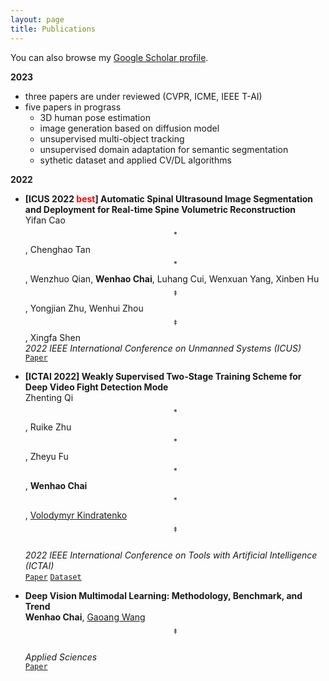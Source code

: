 ```yaml
---
layout: page
title: Publications
---
```


You can also browse my <a href="https://scholar.google.com/citations?user=SL--7UMAAAAJ&hl=en" target="_blank">Google Scholar profile</a>.
<br /> 

**2023**

- three papers are under reviewed (CVPR, ICME, IEEE T-AI)
- five papers in prograss
  - 3D human pose estimation
  - image generation based on diffusion model
  - unsupervised multi-object tracking
  - unsupervised domain adaptation for semantic segmentation
  - sythetic dataset and applied CV/DL algorithms

**2022**

- **[ICUS 2022 <font color='red'>best</font>] Automatic Spinal Ultrasound Image Segmentation and Deployment for Real-time Spine Volumetric Reconstruction**   
  Yifan Cao$$^*$$,
  Chenghao Tan$$^*$$,
  Wenzhuo Qian,
  **Wenhao Chai**,
  Luhang Cui,
  Wenxuan Yang,
  Xinben Hu$$^‡$$,
  Yongjian Zhu,
  Wenhui Zhou$$^‡$$,
  Xingfa Shen  
  *2022 IEEE International Conference on Unmanned Systems (ICUS)*  
  [`Paper`](https://ieeexplore.ieee.org/document/9987127/)


- **[ICTAI 2022] Weakly Supervised Two-Stage Training Scheme for Deep Video Fight Detection Mode**  
  Zhenting Qi$$^*$$,
  Ruike Zhu$$^*$$,
  Zheyu Fu$$^*$$,
  **Wenhao Chai**$$^*$$,
  <a href="https://scholar.google.com/citations?user=Cy81VegAAAAJ&hl=en&oi=ao">Volodymyr Kindratenko</a>$$^‡$$  
  *2022 IEEE International Conference on Tools with Artificial Intelligence (ICTAI)*  
  [`Paper`](https://arxiv.org/abs/2209.11477)
  [`Dataset`](https://github.com/rese1f/VideoFightDetection)


- **Deep Vision Multimodal Learning: Methodology, Benchmark, and Trend**   
  **Wenhao Chai**,
  <a href="https://scholar.google.com/citations?user=GhsXNiwAAAAJ&hl=en&oi=ao">Gaoang Wang</a>$$^‡$$  
  *Applied Sciences*  
  [`Paper`](https://www.mdpi.com/2076-3417/12/13/6588)